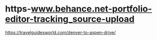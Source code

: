 # https-www.behance.net-portfolio-editor-tracking_source-upload
https://travelguidesworld.com/denver-to-aspen-drive/
